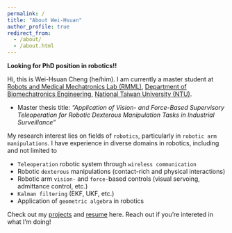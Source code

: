 ```yaml
---
permalink: /
title: "About Wei-Hsuan"
author_profile: true
redirect_from: 
  - /about/
  - /about.html
---
```


<!-- Centered profile picture -->
<!-- <p align="center">
  <img 
    src="/images/profile/whcheng_profile.jpg" 
    alt="Wei-Hsuan Cheng" 
    width="200"
  />
</p> -->

**Looking for PhD position in robotics!!**

Hi, this is Wei-Hsuan Cheng (he/him). I am currently a master student at [Robots and Medical Mechatronics Lab (RMML)][RMML], [Department of Biomechatronics Engineering][NTUBME], [National Taiwan University (NTU)][NTU]. 
- Master thesis title: *“Application of Vision- and Force-Based Supervisory Teleoperation for Robotic Dexterous Manipulation Tasks in Industrial Surveillance”*

My research interest lies on fields of ``robotics``, particularly in ``robotic arm manipulations``. I have experience in diverse domains in robotics, including and not limited to
- ``Teleoperation`` robotic system through ``wireless communication``
- Robotic ``dexterous`` manipulations (contact-rich and physical interactions)
- Robotic arm ``vision-`` and ``force-``based controls (visual servoing, admittance control, etc.)
- ``Kalman filtering`` (EKF, UKF, etc.)
- Application of ``geometric algebra`` in robotics

Check out my [projects] and [resume] here. Reach out if you’re intereted in what I’m doing!

[RMML]: http://rmml.bime.ntu.edu.tw/nturmmle.html
[NTUBME]: https://www.bime.ntu.edu.tw/English/Default.html
[NTU]: https://www.ntu.edu.tw/english/
[projects]: /projects/
[resume]: /cv/